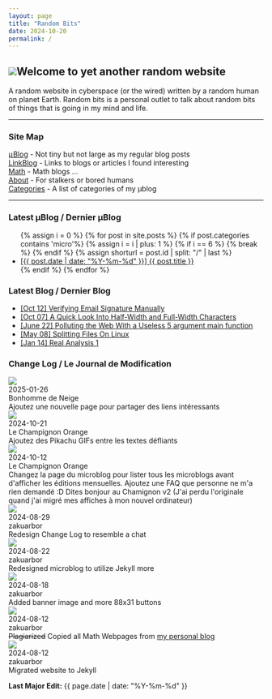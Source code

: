 ```yaml
---
layout: page
title: "Random Bits"
date: 2024-10-20
permalink: /
---
```

<!--<h2><img src = "{{site.baseurl}}/assets/gifs/pikachu-wave.gif" style = "float:left; margin-right: 1em;">Welcome to yet another random website</h2>-->
<h2 id = "page-title"><img id = "pikachu-title" src = "{{site.baseurl}}/assets/gifs/pikachu-wave.gif">Welcome to yet another random website</h2>
A random website in cyberspace (or the wired) written by a random human on planet Earth. 
Random bits is a personal outlet to talk about random bits of things that is going in my mind and life.

---

### Site Map

<a href = "micro.html"><span style = "letter-spacing: 1px;">µ</span>Blog</a> - Not tiny but not large as my regular blog posts<br/>
<a href = "link.html">LinkBlog</a> - Links to blogs or articles I found interesting<br/>
<a href = "math.html">Math</a> - Math blogs ...<br/>
<a href = "about.html">About</a> - For stalkers or bored humans<br/>
<a href = "categories">Categories</a> - A list of categories of my  µblog

---


### Latest µBlog / Dernier µBlog
<ul>
{% assign i = 0 %}
{% for post in site.posts %}
    {% if post.categories contains 'micro'%}
        {% assign i = i | plus: 1 %}
        {% if i == 6 %}
            {% break %}
        {% endif %}
        {% assign shorturl = post.id | split: "/" | last %}
        <li><a href = '..{{ post.url }}'>[{{ post.date | date: "%Y-%m-%d" }}] {{ post.title }}</a></li>
    {% endif %}
{% endfor %}
</ul>

### Latest Blog / Dernier Blog
* [[Oct 12] Verifying Email Signature Manually](https://zakuarbor.github.io/blog/signature-verification/)
* [[Oct 07] A Quick Look Into Half-Width and Full-Width Characters](https://zakuarbor.github.io/blog/halfwidth-fullwidth-encoding/)
* [[June 22] Polluting the Web With a Useless 5 argument main function](https://zakuarbor.github.io/blog/useless-main/)
* [[May 08] Splitting Files On Linux](https://zakuarbor.github.io/blog/split-files/)
* [[Jan 14] Real Analysis 1](https://zakuarbor.github.io/blog/math3001/)

### Change Log / Le Journal de Modification

<div class = "update-chat">
<div class = "msg">
    <img class = "pfp" src = "{{ site.baseurl }}/assets/images/site/frigimon.png">
    <div class = "text">
        <div class = "date">2025-01-26</div>
        <div class = "name">Bonhomme de Neige</div>
        <div class = "body">Ajoutez une nouvelle page pour partager des liens intéressants</div>
    </div>
</div>

<div class = "msg">
    <img class = "pfp" src = "{{ site.baseurl }}/assets/images/site/mushroom.png">
    <div class = "text">
        <div class = "date">2024-10-21</div>
        <div class = "name">Le Champignon Orange</div>
        <div class = "body">Ajoutez des Pikachu GIFs entre les textes défliants</div>
    </div>
</div>

<div class = "msg">
    <img class = "pfp" src = "{{ site.baseurl }}/assets/images/site/mushroom.png">
    <div class = "text">
        <div class = "date">2024-10-12</div>
        <div class = "name">Le Champignon Orange</div>
        <div class = "body">Changez la page du microblog pour lister tous les microblogs avant d'afficher les éditions mensuelles. Ajoutez une FAQ que personne ne m'a rien demandé :D Dites bonjour au Chamignon v2 (J'ai perdu l'originale quand j'ai migré mes affiches à mon nouvel ordinateur)</div>
    </div>
</div>
<div class = "msg">
    <img class = "pfp" src = "{{ site.baseurl }}/assets/images/pikachu_pfp.png">
    <div class = "text">
    <div class = "date">2024-08-29</div>
    <div class = "name">zakuarbor</div>
    <div class = "body">Redesign Change Log to resemble a chat</div>
    </div>
</div>

<div class = "msg">
    <img class = "pfp" src = "{{ site.baseurl }}/assets/images/pikachu_pfp.png">
    <div class = "text">
    <div class = "date">2024-08-22</div>
    <div class = "name">zakuarbor</div>
    <div class = "body">Redesigned microblog to utilize Jekyll more</div>
    </div>
</div>

<div class = "msg">
    <img class = "pfp" src = "{{ site.baseurl }}/assets/images/pikachu_pfp.png">
    <div class = "text">
    <div class = "date">2024-08-18</div>
    <div class = "name">zakuarbor</div>
    <div class = "body">Added banner image and more 88x31 buttons</div>
    </div>
</div>

<div class = "msg">
    <img class = "pfp" src = "{{ site.baseurl }}/assets/images/pikachu_pfp.png">
    <div class = "text">
    <div class = "date">2024-08-12</div>
    <div class = "name">zakuarbor</div>
    <div class = "body"><s>Plagiarized</s> Copied all Math Webpages from <a href = "https://zakuarbor.github.io/blog/">my personal blog</a></div>
    </div>
</div>
<div class = "msg">
    <img class = "pfp" src = "{{ site.baseurl }}/assets/images/pikachu_pfp.png">
    <div class = "text">
    <div class = "date">2024-08-12</div>
    <div class = "name">zakuarbor</div>
    <div class = "body">Migrated website to Jekyll</div>
    </div>
</div>
</div>

<b>Last Major Edit:</b> {{ page.date | date: "%Y-%m-%d" }}
